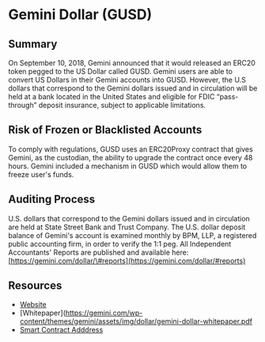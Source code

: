 # Gemini Dollar (GUSD)

## Summary

On September 10, 2018, Gemini announced that it would released an ERC20 token pegged to the US Dollar called GUSD. Gemini users are able to convert US Dollars in their Gemini accounts into GUSD. However, the U.S dollars that correspond to the Gemini dollars issued and in circulation will be held at a bank located in the United States and eligible for FDIC “pass-through” deposit insurance, subject to applicable limitations.

## Risk of Frozen or Blacklisted Accounts

To comply with regulations, GUSD uses an ERC20Proxy contract that gives Gemini, as the custodian, the ability to upgrade the contract once every 48 hours. Gemini included a mechanism in GUSD which would allow them to freeze user's funds.

## Auditing Process

U.S. dollars that correspond to the Gemini dollars issued and in circulation are held at State Street Bank and Trust Company. The U.S. dollar deposit balance of Gemini's account is examined monthly by BPM, LLP, a registered public accounting firm, in order to verify the 1:1 peg. All Independent Accountants' Reports are published and available here: [https://gemini.com/dollar/\#reports](https://gemini.com/dollar/#reports)

## Resources
* [Website](https://gemini.com/dollar/) 
* [Whitepaper](https://gemini.com/wp-content/themes/gemini/assets/img/dollar/gemini-dollar-whitepaper.pdf
* [Smart Contract Adddress](https://etherscan.io/token/0x056Fd409E1d7A124BD7017459dFEa2F387b6d5Cd)
